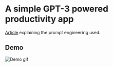 # A simple GPT-3 powered productivity app

[Article](https://levelup.gitconnected.com/how-i-built-a-gpt-3-powered-productivity-system-5d00ee5da225?sk=5d3aec07f04496cb0258461f4b74d731) explaining the prompt engineering used.

## Demo

![Demo gif](demo.gif)